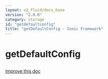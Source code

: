 ```yaml
---
layout: v2_fluid/docs_base
version: "2.0.0"
category: storage
id: "getdefaultconfig"
title: "getDefaultConfig - Ionic Framework"
---
```






<h1 class="api-title">
<a class="anchor" name="get-default-config" href="#get-default-config"></a>

getDefaultConfig




</h1>

<a class="improve-docs" href="http://github.com/driftyco/ionic/edit/master/src/storage.ts#L220">
Improve this doc
</a>






<!-- @usage tag -->


<!-- @property tags -->


<!-- instance methods on the class -->

<!-- related link --><!-- end content block -->


<!-- end body block -->

